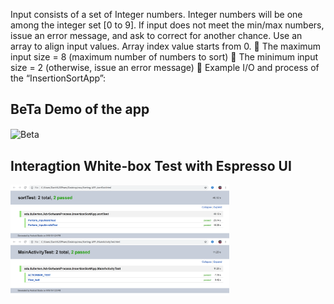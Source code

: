 Input consists of a set of Integer numbers. Integer numbers will be one among the
integer set [0 to 9]. If input does not meet the min/max numbers, issue an error
message, and ask to correct for another chance. Use an array to align input values. Array
index value starts from 0.
 The maximum input size = 8 (maximum number of numbers to sort)
 The minimum input size = 2 (otherwise, issue an error message)
 Example I/O and process of the “InsertionSortApp”:


##  BeTa Demo of the app
 <img src="https://github.com/Dpham181/Sorting-APP-/blob/master/beta.gif" alt="Beta" width="250" align="center" />


## Interagtion White-box Test with Espresso UI 

<img src="https://github.com/Dpham181/Sorting-APP-/blob/Dev-Branch/UI_TEST/sort.PNG" alt="sort" width="350" align="center"/>
<img src="https://github.com/Dpham181/Sorting-APP-/blob/Dev-Branch/UI_TEST/maintest.PNG" alt="main" width="350" align="center"/>
